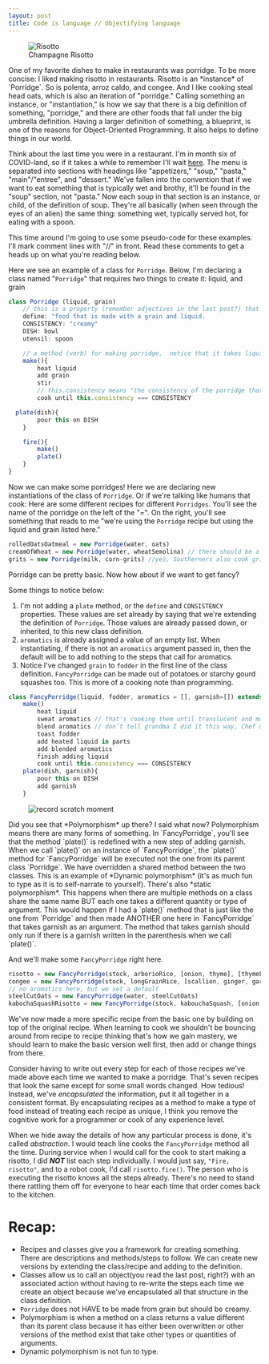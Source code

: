 ```yaml
---
layout: post
title: Code is language // Objectifying language
---
```


<figure class="float-left">
<div>
<img src="https://live.staticflickr.com/7197/6882544451_52caa8c5d9_b.jpg" alt="Risotto">
<figcaption>Champagne Risotto</i>
</figcaption>
</div>
</figure>One of my favorite dishes to make in restaurants was porridge. To be more concise: I liked making risotto in restaurants. Risotto is an *instance* of `Porridge`. So is polenta, arroz caldo, and congee. And I like cooking steal head oats, which is also an iteration of "porridge." Calling something an instance, or "instantiation," is how we say that there is a big definition of something, "porridge," and there are other foods that fall under the big umbrella definition. Having a larger definition of something, a blueprint, is one of the reasons for Object-Oriented Programming. It also helps to define things in our world.

Think about the last time you were in a restaurant. I'm in month six of COVID-land, so if it takes a while to remember I'll wait [here](https://media.giphy.com/media/553Zs1KrXN7A3H7ofT/giphy.gif). The menu is separated into sections with headings like "appetizers," "soup," "pasta," "main"/"entree",  and "dessert." We've fallen into the convention that if we want to eat something that is typically wet and brothy, it'll be found in the "soup" section, not "pasta." Now each soup in that section is an instance, or child, of the definition of soup. They're all basically (when seen through the eyes of an alien) the same thing: something wet, typically served hot, for eating with a spoon.

This time around I'm going to use some pseudo-code for these examples. I'll mark comment lines with "//" in front. Read these comments to get a heads up on what you're reading below.

Here we see an example of a class for `Porridge`.  Below, I'm declaring a class named "`Porridge`" that requires two things to create it: liquid, and grain

```javascript
class Porridge (liquid, grain)
	// this is a property (remember adjectives in the last post?) that describes how the class is defined.
	define: "food that is made with a grain and liquid.
	CONSISTENCY: "creamy"
	DISH: bowl
	utensil: spoon

	// a method (verb) for making porridge,  notice that it takes liquid and grain from the top
	make(){
		heat liquid
		add grain
		stir
		// this.consistency means "the consistency of the porridge that you are making." Instructions are saying that you should cook until your food's consistency is the same as the one defined above in all caps.
		cook until this.consistency === CONSISTENCY

  plate(dish){
		pour this on DISH
	}

	fire(){
		make()
		plate()
	}
}
```

Now we can make some porridges! Here we are declaring new instantiations of the class of `Porridge`. Or if we're talking like humans that cook: Here are some different recipes for different `Porridges`. You'll see the name of the porridge on the left of the "=". On the right, you'll see something that reads to me "we're using the `Porridge` recipe but using the liquid and grain listed here."

```javascript
rolledOatsOatmeal = new Porridge(water, oats)
creamOfWheat = new Porridge(water, wheatSemolina) // there should be a space there for normal writing, but I'm treating our ingredients like arguments in a program. For now, it's written like a hashtag on Twitter.
grits = new Porridge(milk, corn-grits) //yes, Southerners also cook grits in water
```

Porridge can be pretty basic. Now how about if we want to get fancy?

Some things to notice below:
1. I'm not adding a `plate` method, or the `define` and `CONSISTENCY` properties. These values are set already by saying that we're extending the definition of `Porridge`. Those values are already passed down, or inherited, to this new class definition.
2. `aromatics` is already assigned a value of an empty list. When instantiating, if there is not an `aromatics` argument passed in, then the default will be to add nothing to the steps that call for aromatics.
3. Notice I've changed `grain` to `fodder` in the first line of the class definition. `FancyPorridge` can be made out of potatoes or starchy gourd squashes too. This is more of a cooking note than programming.

```javascript
class FancyPorridge(liquid, fodder, aromatics = [], garnish=[]) extends Porridge
	make()
		heat liquid
		sweat aromatics // that's cooking them until translucent and maybe a little sweet... cooking term, not programming
		blend aromatics // don’t tell grandma I did it this way, Chef made me do it
		toast fodder
		add heated liquid in parts
		add blended aromatics
		finish adding liquid
		cook until this.consistency === CONSISTENCY
	plate(dish, garnish){
		pour this on DISH
		add garnish
	}
```

<figure class="float-right">
<div>
<img src="https://media.giphy.com/media/xjcCk9s2xYh9u/giphy.gif" alt="record scratch moment">
</div>
</figure>Did you see that *Polymorphism* up there? I said what now? Polymorphism means there are many forms of something. In `FancyPorridge`, you'll see that the method `plate()` is redefined with a new step of adding garnish. When we call `plate()` on an instance of `FancyPorridge`, the `plate()` method for `FancyPorridge` will be executed not the one from its parent class `Porridge`. We have overridden a shared method between the two classes. This is an example of *Dynamic polymorphism* (it's as much fun to type as it is to self-narrate to yourself). There's also *static polymorphism*. This happens when there are multiple methods on a class share the same name BUT each one takes a different quantity or type of argument. This would happen if I had a `plate()` method that is just like the one from `Porridge` and then made ANOTHER one here in `FancyPorridge` that takes garnish as an argument. The method that takes garnish should only run if there is a garnish written in the parenthesis when we call `plate()`.

And we'll make some `FancyPorridge` right here.

```javascript
risotto = new FancyPorridge(stock, arborioRice, [onion, thyme], [thymeFlowers, hazelnuts])
congee = new FancyPorridge(stock, longGrainRice, [scallion, ginger, garlic], [cilantroLeaves, scallion, chiliOil])
// no aromatics here, but we set a default
steelCutOats = new FancyPorridge(water, steelCutOats)
kabochaSquashRisotto = new FancyPorridge(stock, kabouchaSquash, [onion, thyme, ginger])
```

We've now made a more specific recipe from the basic one by building on top of the original recipe. When learning to cook we shouldn't be bouncing around from recipe to recipe thinking that's how we gain mastery, we should learn to make the basic version well first, then add or change things from there.

Consider having to write out every step for each of those recipes we've made above each time we wanted to make a porridge. That's seven recipes that look the same except for some small words changed. How tedious! Instead, we've *encapsulated* the information, put it all together in a consistent format. By encapsulating recipes as a method to make a type of food instead of treating each recipe as unique, I think you remove the cognitive work for a programmer or cook of any experience level.

When we hide away the details of how any particular process is done, it's called *abstraction*. I would teach line cooks the `FancyPorridge` method all the time. During service when I would call for the cook to start making a risotto, I did ***NOT*** list each step individually. I would just say, `"Fire, risotto"`, and to a robot cook, I'd call `risotto.fire()`. The person who is executing the risotto knows all the steps already. There's no need to stand there rattling them off for everyone to hear each time that order comes back to the kitchen.

# Recap:
- Recipes and classes give you a framework for creating something. There are descriptions and methods/steps to follow. We can create new versions by extending the class/recipe and adding to the definition.
- Classes allow us to call an object(you read the last post, right?) with an associated action without having to re-write the steps each time we create an object because we've encapsulated all that structure in the class definition.
- `Porridge` does not HAVE to be made from grain but should be creamy.
- Polymorphism is when a method on a class returns a value different than its parent class because it has either been overwritten or other versions of the method exist that take other types or quantities of arguments.
- Dynamic polymorphism is not fun to type.